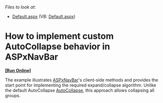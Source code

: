 <!-- default file list -->
*Files to look at*:

* [Default.aspx](./CS/WebSite/Default.aspx) (VB: [Default.aspx](./VB/WebSite/Default.aspx))
<!-- default file list end -->
# How to implement custom AutoCollapse behavior in ASPxNavBar
<!-- run online -->
**[[Run Online]](https://codecentral.devexpress.com/e4949/)**
<!-- run online end -->


<p>The example illustrates <a href="http://documentation.devexpress.com/#AspNet/clsDevExpressWebASPxNavBarASPxNavBartopic"><u>ASPxNavBar</u></a>'s client-side methods and provides the start point for implementing the required expand/collapse algorithm. Unlike the default AutoCollapse <a href="http://documentation.devexpress.com/#AspNet/DevExpressWebASPxNavBarASPxNavBar_AutoCollapsetopic"><u>AutoCollapse</u></a>, this approach allows collapsing all groups.</p>

<br/>


